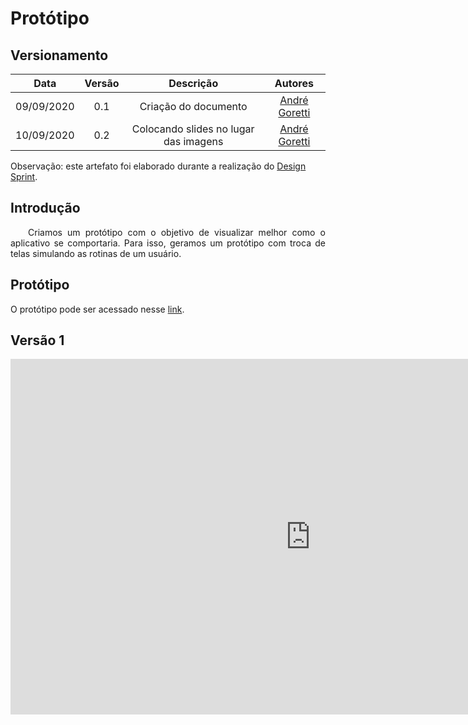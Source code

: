 # Protótipo
## Versionamento
| Data | Versão | Descrição | Autores |
| :---: | :---: | :---: | :---: |
| 09/09/2020 | 0.1 | Criação do documento | [André Goretti](https://github.com/AGoretti)|
| 10/09/2020 | 0.2 | Colocando slides no lugar das imagens | [André Goretti](https://github.com/AGoretti)|

Observação: este artefato foi elaborado durante a realização do <a href="https://unbarqdsw.github.io/2020.1_G5_Diario_da_Saude/design_sprint/">Design Sprint</a>.

## Introdução

<p align="justify">&emsp;&emsp;Criamos um protótipo com o objetivo de visualizar melhor como o aplicativo se comportaria. Para isso, geramos um protótipo com troca de telas simulando as rotinas de um usuário.</p>

## Protótipo

O protótipo pode ser acessado nesse [link](https://www.figma.com/file/d0icSO7UVLvEIMhBIl0OV1/Di%C3%A1rio-da-Sa%C3%BAde?node-id=0%3A1).

## Versão 1

<iframe src="https://docs.google.com/presentation/d/e/2PACX-1vRZM7nf_pORi6kT8M_OO7gaWorIyUQSTyDK2Vs06bCOTQDqUh1S85rj3mWGxjZbzdHnZdHrd7XetE4j/embed?start=false&loop=false&delayms=3000" frameborder="0" width="960" height="569" allowfullscreen="true" mozallowfullscreen="true" webkitallowfullscreen="true"></iframe>



